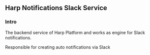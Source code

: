## Harp Notifications Slack Service

### Intro
The backend service of Harp Platform and works as engine for Slack notifications.

Responsible for creating auto notifications via Slack
